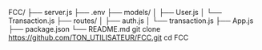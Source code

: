 FCC/
├── server.js
├── .env
├── models/
│   ├── User.js
│   └── Transaction.js
├── routes/
│   ├── auth.js
│   └── transaction.js
├── App.js
├── package.json
└── README.md
git clone https://github.com/TON_UTILISATEUR/FCC.git
cd FCC